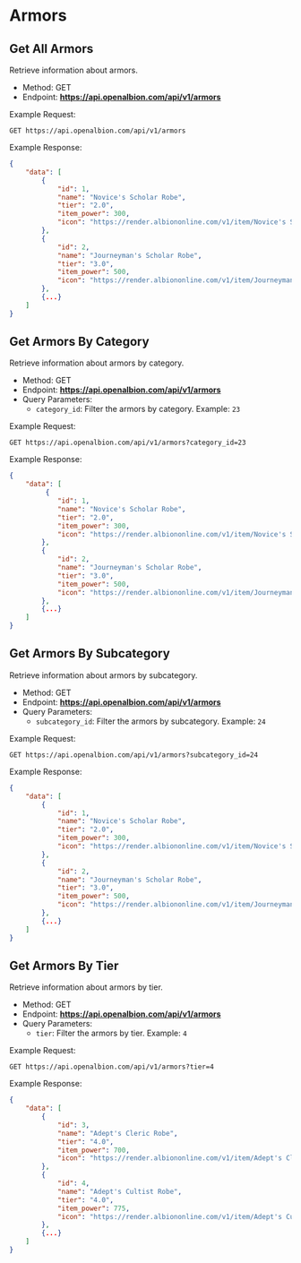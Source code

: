 # Armors

## Get All Armors

Retrieve information about armors.

- Method: GET
- Endpoint: **https://api.openalbion.com/api/v1/armors**

Example Request:
```http
GET https://api.openalbion.com/api/v1/armors
```

Example Response:
```json
{
    "data": [
        {
            "id": 1,
            "name": "Novice's Scholar Robe",
            "tier": "2.0",
            "item_power": 300,
            "icon": "https://render.albiononline.com/v1/item/Novice's Scholar Robe@0.png?quality=0&size=217&locale=en"
        },
        {
            "id": 2,
            "name": "Journeyman's Scholar Robe",
            "tier": "3.0",
            "item_power": 500,
            "icon": "https://render.albiononline.com/v1/item/Journeyman's Scholar Robe@0.png?quality=0&size=217&locale=en"
        },
        {...}
    ]
}
```

## Get Armors By Category

Retrieve information about armors by category.

- Method: GET
- Endpoint: **https://api.openalbion.com/api/v1/armors**
- Query Parameters:
  - `category_id`: Filter the armors by category. Example: `23`

Example Request:
```http
GET https://api.openalbion.com/api/v1/armors?category_id=23
```

Example Response:
```json
{
    "data": [
         {
            "id": 1,
            "name": "Novice's Scholar Robe",
            "tier": "2.0",
            "item_power": 300,
            "icon": "https://render.albiononline.com/v1/item/Novice's Scholar Robe@0.png?quality=0&size=217&locale=en"
        },
        {
            "id": 2,
            "name": "Journeyman's Scholar Robe",
            "tier": "3.0",
            "item_power": 500,
            "icon": "https://render.albiononline.com/v1/item/Journeyman's Scholar Robe@0.png?quality=0&size=217&locale=en"
        },
        {...}
    ]
}
```

## Get Armors By Subcategory

Retrieve information about armors by subcategory.

- Method: GET
- Endpoint: **https://api.openalbion.com/api/v1/armors**
- Query Parameters:
  - `subcategory_id`: Filter the armors by subcategory. Example: `24`

Example Request:
```http
GET https://api.openalbion.com/api/v1/armors?subcategory_id=24
```

Example Response:
```json
{
    "data": [
        {
            "id": 1,
            "name": "Novice's Scholar Robe",
            "tier": "2.0",
            "item_power": 300,
            "icon": "https://render.albiononline.com/v1/item/Novice's Scholar Robe@0.png?quality=0&size=217&locale=en"
        },
        {
            "id": 2,
            "name": "Journeyman's Scholar Robe",
            "tier": "3.0",
            "item_power": 500,
            "icon": "https://render.albiononline.com/v1/item/Journeyman's Scholar Robe@0.png?quality=0&size=217&locale=en"
        },
        {...}
    ]
}
```

## Get Armors By Tier

Retrieve information about armors by tier.

- Method: GET
- Endpoint: **https://api.openalbion.com/api/v1/armors**
- Query Parameters:
  - `tier`: Filter the armors by tier. Example: `4`

Example Request:
```http
GET https://api.openalbion.com/api/v1/armors?tier=4
```

Example Response:
```json
{
    "data": [
        {
            "id": 3,
            "name": "Adept's Cleric Robe",
            "tier": "4.0",
            "item_power": 700,
            "icon": "https://render.albiononline.com/v1/item/Adept's Cleric Robe@0.png?quality=0&size=217&locale=en"
        },
        {
            "id": 4,
            "name": "Adept's Cultist Robe",
            "tier": "4.0",
            "item_power": 775,
            "icon": "https://render.albiononline.com/v1/item/Adept's Cultist Robe@0.png?quality=0&size=217&locale=en"
        },
        {...}
    ]
}
```